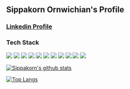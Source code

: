 ## Sippakorn Ornwichian's Profile

### [Linkedin Profile](https://www.linkedin.com/in/sippakorn-ornwichian-b64677183/)

### Tech Stack
<img src="https://img.shields.io/badge/-Flutter-02569B?style=flat&logo=flutter&logoColor=FFFFFF"> <img src="https://img.shields.io/badge/-Dart-0175C2?style=flat&logo=dart&logoColor=FFFFFF">
<img src="https://img.shields.io/badge/-Firebase-FFA611?style=flat&logo=firebase&logoColor=FFFFFF">
<img src="https://img.shields.io/badge/-Google%20Cloud-4285F4?style=flat&logo=google%20cloud&logoColor=FFFFFF">
<img src="https://img.shields.io/badge/-Python-646464?style=flat&logo=python&logoColor=FFFFFF">
<img src="https://img.shields.io/badge/-Node.js-3C873A?style=flat&logo=Node.js&logoColor=white">
<img src="https://img.shields.io/badge/-JavaScript-eed718?style=flat&logo=javascript&logoColor=ffffff">
<img src="https://img.shields.io/badge/-Typescript-3178C6?style=flat&logo=typescript&logoColor=ffffff">
<img src="https://img.shields.io/badge/-HTML5-E34F26?style=flat&logo=html5&logoColor=white">
<img src="https://img.shields.io/badge/Java-ED8B00?style=flat&logo=java&logoColor=white">
<img src="https://img.shields.io/badge/React-20232A?style=flat&logo=react&logoColor=61DAFB">


[![Sippakorn's github stats](https://github-readme-stats.vercel.app/api?username=spk137&hide=stars,issues&count_private=true&show_icons=true&theme=radical&include_all_commits=true)](https://github.com/anuraghazra/github-readme-stats)

[![Top Langs](https://github-readme-stats.vercel.app/api/top-langs/?username=anuraghazra&theme=radical&layout=compact)](https://github.com/anuraghazra/github-readme-stats)




<!--
**SPK137/SPK137** is a ✨ _special_ ✨ repository because its `README.md` (this file) appears on your GitHub profile.

Here are some ideas to get you started:

- 🔭 I’m currently working on ...
- 🌱 I’m currently learning ...
- 👯 I’m looking to collaborate on ...
- 🤔 I’m looking for help with ...
- 💬 Ask me about ...
- 📫 How to reach me: ...
- 😄 Pronouns: ...
- ⚡ Fun fact: ...
-->

